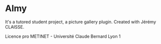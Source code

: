 Almy
====
It's a tutored student project, a picture gallery plugin.
Created with Jérémy CLAISSE.

Licence pro METINET - Université Claude Bernard Lyon 1
